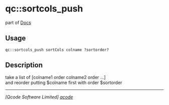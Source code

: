 qc::sortcols_push
=================

part of [Docs](.)

Usage
-----
`qc::sortcols_push sortCols colname ?sortorder?`

Description
-----------
take a list of [colname1 order colname2 order ...]<br/>and reorder putting $colname first with order $sortorder

----------------------------------
*[Qcode Software Limited] [qcode]*

[qcode]: www.qcode.co.uk "Qcode Software"